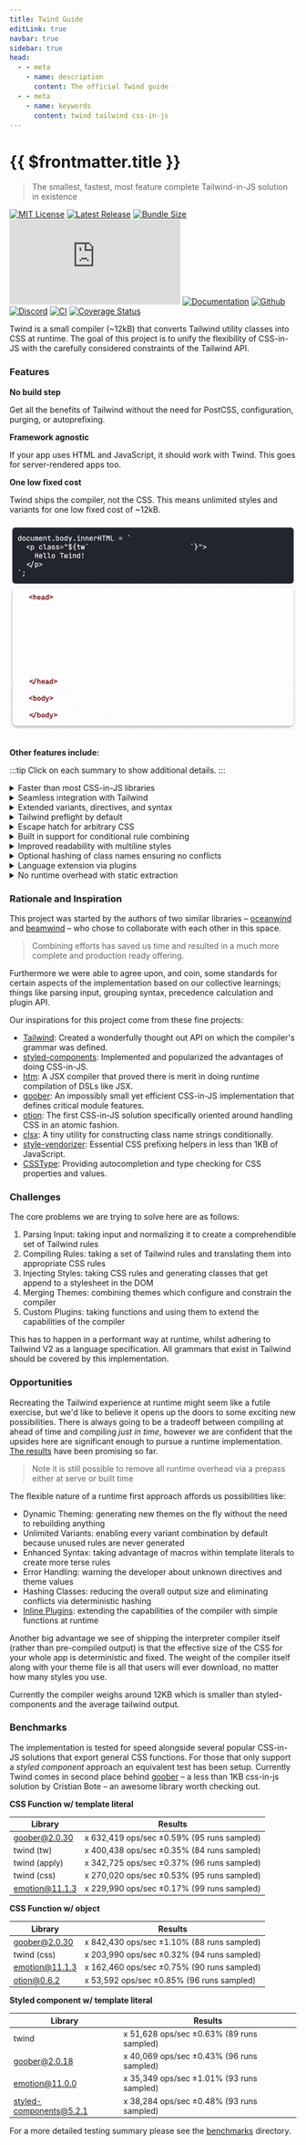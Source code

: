 ```yaml
---
title: Twind Guide
editLink: true
navbar: true
sidebar: true
head:
  - - meta
    - name: description
      content: The official Twind guide
  - - meta
    - name: keywords
      content: twind tailwind css-in-js
---
```


# {{ $frontmatter.title }}

> The smallest, fastest, most feature complete Tailwind-in-JS solution in existence

[![MIT License](https://flat.badgen.net/github/license/tw-in-js/twind)](https://github.com/tw-in-js/twind/blob/main/LICENSE)
[![Latest Release](https://flat.badgen.net/npm/v/twind?icon=npm&label&cache=10800&color=blue)](https://www.npmjs.com/package/twind)
[![Bundle Size](https://flat.badgen.net/bundlephobia/minzip/twind?icon=packagephobia&label&color=blue&cache=10800)](https://bundlephobia.com/result?p=twind 'gzip bundle size (including dependencies)')
[![Package Size](https://flat.badgen.net/badgesize/brotli/https:/unpkg.com/twind/twind.js?icon=jsdelivr&label&color=blue&cache=10800)](https://unpkg.com/twind/twind.js 'brotli package size (without dependencies)')
[![Documentation](https://flat.badgen.net/badge/icon/Documentation?icon=awesome&label)](https://twind.dev/docs)
[![Github](https://flat.badgen.net/badge/icon/tw-in-js%2Ftwind?icon=github&label)](https://github.com/tw-in-js/twind)
[![Discord](https://flat.badgen.net/badge/icon/discord?icon=discord&label)](https://discord.com/invite/2aP5NkszvD)
[![CI](https://github.com/tw-in-js/twind/workflows/CI/badge.svg)](https://github.com/tw-in-js/twind/actions?query=workflow%3Aci)
[![Coverage Status](https://flat.badgen.net/coveralls/c/github/tw-in-js/twind/main?icon=codecov&label&cache=10800)](https://coveralls.io/github/tw-in-js/twind?branch=main)

<!-- Hmmm?... -->
<!-- <Quote author="Adam Wathan (creator of Tailwind)">I've wanted to do a CSS-in-JS flavor of Tailwind for over 2 years because of all the neat benefits you get there so it's cool to see projects like this!</Quote> -->

Twind is a small compiler (~12kB) that converts Tailwind utility classes into CSS at runtime. The goal of this project is to unify the flexibility of CSS-in-JS with the carefully considered constraints of the Tailwind API.

### Features

**<Emoji symbol="⚡️"/> No build step**

Get all the benefits of Tailwind without the need for PostCSS, configuration, purging, or autoprefixing.

**<Emoji symbol="🚀"/> Framework agnostic**

If your app uses HTML and JavaScript, it should work with Twind. This goes for server-rendered apps too.

**<Emoji symbol="😎"/> One low fixed cost**

Twind ships the compiler, not the CSS. This means unlimited styles and variants for one low fixed cost of ~12kB.

![Example showing how Twind injects styles at runtime](/assets/how-twind-works.gif 'How Twind works')

<CodePen id="mdOxqBM" height="364"/>

**Other features include:**

:::tip
Click on each summary to show additional details.
:::

<details><summary><Emoji symbol="🚅" /> Faster than most CSS-in-JS libraries</summary>

Twind's advanced caching and specialized optimizations enable it to compile and inject CSS faster than most other CSS-in-JS solutions. [Check out the benchmarks](/handbook/benchmarks) to learn more.

</details>

<details><summary><Emoji symbol="🎨" /> Seamless integration with Tailwind</summary>

If it works in Tailwind, it should work in Twind.

Class names that are provided by Tailwind will always work with Twind. Further, Twind configuration and theming follow [Tailwind conventions](<(https://tailwindcss.com/docs/theme)>), meaning you can copy/paste your Tailwind config to the Twind `setup` function. The only difference here is that there is no need to rebuild after changing your theme. Just refresh the page! For more information, check out the [configuration guide](/handbook/configuration).

Twind also provides [a shim](/handbook/the-shim), which allows for seamless integration with your existing Tailwind styles with no configuration. The shim can improve the development experience and is useful for incremental migration.

</details>

<details><summary><Emoji symbol="🎯" /> Extended variants, directives, and syntax</summary>

Twind provides additional variants, directives, and syntaxes to give you even more ways to express your styles:

- [Grouping syntax](/handbook/grouping-syntax.md) `class="text(black uppercase md:blue-400)"`
- [Extended variants](/handbook/extended-functionality#variants) like `siblings`, `sibling`, `children`, and `override`
- [Extended utilities](/handbook/extended-functionality#utilities) like `text-underline` and `font-italic`.

</details>

<details><summary><Emoji symbol="✈️" /> Tailwind preflight by default</summary>

The [base reset](https://tailwindcss.com/docs/preflight) provided by Tailwind is merged with your optional theme configuration and injected in the stylesheet during setup. This guarantees more consistent cross-browser styles out of the box.

:::tip
It is possible to [customize or disable the preflight](/handbook/configuration#preflight).
:::

</details>

<details><summary><Emoji symbol="🚓" /> Escape hatch for arbitrary CSS</summary>

The Twind compiler accepts functions that can return arbitrary CSS-in-JS objects, providing a convenient escape hatch for all those one-off rules which aren't supported by Tailwind. The `&` keyword allows you to write complex rules (like pseudo elements `&::before` and `&::after`) that are beyond the scope of inline styles without having to add another dependency.

Twind also provides a [css helper function](/handbook/css-in-twind) as a convenience for this case.

</details>

<details><summary><Emoji symbol="🤖" /> Built in support for conditional rule combining</summary>

The [`tw` function](/handbook/styled-with-twind#the-tw-function) allows you to represent your styles in arrays, objects, template literals, functions, or any combination of these.The interpreter spec is inspired by and is very similar to [clsx](https://github.com/lukeed/clsx) and offers a much more developer friendly API that handles null values gracefully.

</details>

<details><summary><Emoji symbol="🧐" /> Improved readability with multiline styles</summary>

Using template literals, objects, and even arrays allows you to break rules over multiple lines, drastically improving readability and maintainability of complex rules.

</details>

<details><summary><Emoji symbol="❄️" /> Optional hashing of class names ensuring no conflicts</summary>

You can optionally configure Twind to hash class names before injecting them into the document. This may be useful in production as it can reduce the down-the-wire size of server-side rendered pages and eliminates any chance of class name conflicts with third-party styles.

</details>

<details><summary><Emoji symbol="🔌" /> Language extension via plugins</summary>

You can effortlessly extend the Twind compiler's abilities by creating your own plugins in your Twind configuration.

Check out [the plugins guide](/handbook/plugins) for more information.

</details>

<details><summary><Emoji symbol="🎩" /> No runtime overhead with static extraction</summary>

The compiler is not reliant on the DOM, which makes it an ideal candidate for static extraction and removing all runtime overhead. This is possible during [SSR](/usage-guides/ssr) or build-time prepass.

</details>

### Rationale and Inspiration

This project was started by the authors of two similar libraries – [oceanwind](https://github.com/lukejacksonn/oceanwind) and [beamwind](https://github.com/kenoxa/beamwind) – who chose to collaborate with each other in this space.

> Combining efforts has saved us time and resulted in a much more complete and production ready offering.

Furthermore we were able to agree upon, and coin, some standards for certain aspects of the implementation based on our collective learnings; things like parsing input, grouping syntax, precedence calculation and plugin API.

Our inspirations for this project come from these fine projects:

- [Tailwind](https://tailwindcss.com/): Created a wonderfully thought out API on which the compiler's grammar was defined.
- [styled-components](https://styled-components.com/): Implemented and popularized the advantages of doing CSS-in-JS.
- [htm](https://github.com/developit/htm): A JSX compiler that proved there is merit in doing runtime compilation of DSLs like JSX.
- [goober](https://github.com/cristianbote/goober): An impossibly small yet efficient CSS-in-JS implementation that defines critical module features.
- [otion](https://github.com/kripod/otion): The first CSS-in-JS solution specifically oriented around handling CSS in an atomic fashion.
- [clsx](https://github.com/lukeed/clsx): A tiny utility for constructing class name strings conditionally.
- [style-vendorizer](https://github.com/kripod/style-vendorizer): Essential CSS prefixing helpers in less than 1KB of JavaScript.
- [CSSType](https://github.com/frenic/csstype): Providing autocompletion and type checking for CSS properties and values.

### Challenges

The core problems we are trying to solve here are as follows:

1. Parsing Input: taking input and normalizing it to create a comprehendible set of Tailwind rules
2. Compiling Rules: taking a set of Tailwind rules and translating them into appropriate CSS rules
3. Injecting Styles: taking CSS rules and generating classes that get append to a stylesheet in the DOM
4. Merging Themes: combining themes which configure and constrain the compiler
5. Custom Plugins: taking functions and using them to extend the capabilities of the compiler

This has to happen in a performant way at runtime, whilst adhering to Tailwind V2 as a language specification. All grammars that exist in Tailwind should be covered by this implementation.

### Opportunities

Recreating the Tailwind experience at runtime might seem like a futile exercise, but we'd like to believe it opens up the doors to some exciting new possibilities. There is always going to be a tradeoff between compiling at ahead of time and compiling _just in time_, however we are confident that the upsides here are significant enough to pursue a runtime implementation. [The results](/handbook/benchmarks) have been promising so far.

> Note it is still possible to remove all runtime overhead via a prepass either at serve or built time

The flexible nature of a runtime first approach affords us possibilities like:

- Dynamic Theming: generating new themes on the fly without the need to rebuilding anything
- Unlimited Variants: enabling every variant combination by default because unused rules are never generated
- Enhanced Syntax: taking advantage of macros within template literals to create more terse rules
- Error Handling: warning the developer about unknown directives and theme values
- Hashing Classes: reducing the overall output size and eliminating conflicts via deterministic hashing
- [Inline Plugins](https://twind.dev/docs/handbook/advanced/plugins.html#inline-plugins): extending the capabilities of the compiler with simple functions at runtime

Another big advantage we see of shipping the interpreter compiler itself (rather than pre-compiled output) is that the effective size of the CSS for your whole app is deterministic and fixed. The weight of the compiler itself along with your theme file is all that users will ever download, no matter how many styles you use.

Currently the compiler weighs around 12KB which is smaller than styled-components and the average tailwind output.

### Benchmarks

The implementation is tested for speed alongside several popular CSS-in-JS solutions that export general CSS functions. For those that only support a _styled component_ approach an equivalent test has been setup. Currently Twind comes in second place behind [goober](https://github.com/cristianbote/goober) – a less than 1KB css-in-js solution by Cristian Bote – an awesome library worth checking out.

**CSS Function w/ template literal**

| Library        | Results                                    |
| -------------- | ------------------------------------------ |
| goober@2.0.30  | x 632,419 ops/sec ±0.59% (95 runs sampled) |
| twind (tw)     | x 400,438 ops/sec ±0.35% (84 runs sampled) |
| twind (apply)  | x 342,725 ops/sec ±0.37% (96 runs sampled) |
| twind (css)    | x 270,020 ops/sec ±0.53% (95 runs sampled) |
| emotion@11.1.3 | x 229,990 ops/sec ±0.17% (99 runs sampled) |

**CSS Function w/ object**

| Library        | Results                                    |
| -------------- | ------------------------------------------ |
| goober@2.0.30  | x 842,430 ops/sec ±1.10% (88 runs sampled) |
| twind (css)    | x 203,990 ops/sec ±0.32% (94 runs sampled) |
| emotion@11.1.3 | x 162,460 ops/sec ±0.75% (90 runs sampled) |
| otion@0.6.2    | x 53,592 ops/sec ±0.85% (96 runs sampled)  |

**Styled component w/ template literal**

| Library                 | Results                                   |
| ----------------------- | ----------------------------------------- |
| twind                   | x 51,628 ops/sec ±0.63% (89 runs sampled) |
| goober@2.0.18           | x 40,069 ops/sec ±0.43% (96 runs sampled) |
| emotion@11.0.0          | x 35,349 ops/sec ±1.01% (93 runs sampled) |
| styled-components@5.2.1 | x 38,284 ops/sec ±0.48% (93 runs sampled) |

For a more detailed testing summary please see the [benchmarks](https://github.com/tw-in-js/twind/blob/main/benchmarks) directory.
